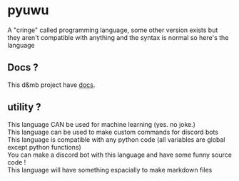 # pyuwu
A "cringe" called programming language, some other version exists but they aren't compatible with anything and the syntax is normal so here's the language
## Docs ?
This d&mb project have [docs](./docs/readme.md).
## utility ?
This language CAN be used for machine learning (yes. no joke.)
<br>
This language can be used to make custom commands for discord bots
<br>
This language is compatible with any python code (all variables are global except python functions)
<br>
You can make a discord bot with this language and have some funny source code !
<br>
This language will have something espacially to make markdown files
